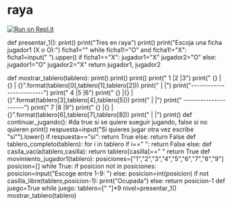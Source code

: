 # raya

[![Run on Repl.it](https://repl.it/badge/github/Sam-Flynn/raya)](https://repl.it/github/Sam-Flynn/raya)

def presentar_1():
    print()
    print("Tres en raya")
    print()
    print("Escoja una ficha jugador1 (X o O):")
    ficha1=""
    while ficha1!="O" and ficha1!="X":
        ficha1=input(" ").upper()
    if ficha1=="X":
        jugador1="X"
        jugador2="O"
    else:
        jugador1="O"
        jugador2="X"
    return jugador1, jugador2

def mostrar_tablero(tablero):
    print()
    print()
    print()
    print("    1     |2     |3")
    print("      {}    |{}    | {}".format(tablero[0],tablero[1],tablero[2]))
    print("          |      |")
    print("-------------------------")
    print("    4     |5     |6")
    print("      {}    |{}    | {}".format(tablero[3],tablero[4],tablero[5]))
    print("          |      |")
    print("    ---------------------")
    print("    7     |8     |9")
    print("      {}    |{}   | {}".format(tablero[6],tablero[7],tablero[8]))
    print("          |      |")
    print()
def continuar_jugando():
#da true si se quiere sueguir jugando, false si no quieren
    print()
    respuesta=input("Si quieres jugar otra vez escribe "si"").lower()
    if respuesta=="si":
        return True
    else:
        return False
def tablero_completo(tablero):
    for i in tablero
        if i==" ":
            return False
        else:
def casila_vacía(tablero,casilla):
    return tablero[casilla]==" "
            return True
def movimiento_jugador1(tablero):
    posiciones=["1","2","3","4","5","6","7","8","9"]
    posicion=[]
    while True:
        if posicion not in posiciones:
            posicion=input("Escoge entre 1-9: ")
        else:
            posicion=int(posicion)
            if not casilla_libre(tablero,posicion-1):
                print("Ocupada")
            else:
                return posicion-1
def 
juego=True
while juego:
    tablero=[" "]*9
    nivel=presentar_1()
    mostrar_tablero(tablero)
        